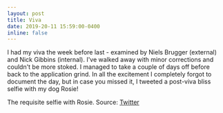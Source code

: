 ```yaml
---
layout: post
title: Viva
date: 2019-20-11 15:59:00-0400
inline: false
---
```


I had my viva the week before last - examined by Niels Brugger (external) and Nick Gibbins (internal). I've walked away with minor corrections and couldn't be more stoked. I managed to take a couple of days off before back to the application grind. In all the excitement I completely forgot to document the day, but in case you missed it, I tweeted a post-viva bliss selfie with my dog Rosie!

<div class="img_row">
    <img class="col three left" src="{{ site.baseurl }}/assets/img/viva-bliss.png" alt="" title="Post-viva Bliss"/>
</div>
<div class="col three caption">
    The requisite selfie with Rosie. Source: <a href="https://twitter.com/jessogden/status/1192489038026100742">Twitter</a>
</div>
